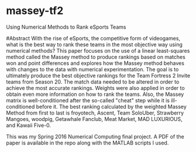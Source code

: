 # massey-tf2
Using Numerical Methods to Rank eSports Teams

#Abstract
With the rise of eSports, the competitive form of videogames, what is the best way to rank these teams in the most objective way using numerical methods? This paper focuses on the use of a linear least-squares method called the Massey method to produce rankings based on matches won and point differences and explores how the Massey method behaves with changes to the data with numerical experimentation. The goal is to ultimately produce the best objective rankings for the Team Fortress 2 Invite teams from Season 20. The match data needed to be altered in order to achieve the most accurate rankings. Weights were also applied in order to obtain even more information on how to rank the teams. Also, the Massey matrix is well-conditioned after the so-called "cheat" step while it is ill-conditioned before it. The best ranking calculated by the weighted Massey Method from first to last is froyotech, Ascent, Team SoloUber, Strawberry Mangoes, woodpig, Getawhale Fanclub, Meat Market, MAD LUXURIOUS, and Kawaii Five-0.

This was my Spring 2016 Numerical Computing final project. A PDF of the paper is available in the repo along with the MATLAB scripts I used.